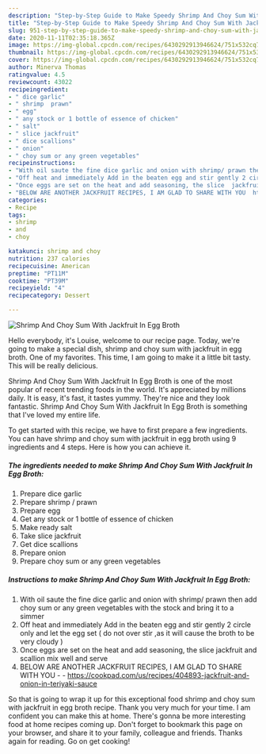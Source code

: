 ```yaml
---
description: "Step-by-Step Guide to Make Speedy Shrimp And Choy Sum With Jackfruit In Egg Broth"
title: "Step-by-Step Guide to Make Speedy Shrimp And Choy Sum With Jackfruit In Egg Broth"
slug: 951-step-by-step-guide-to-make-speedy-shrimp-and-choy-sum-with-jackfruit-in-egg-broth
date: 2020-11-11T02:35:18.365Z
image: https://img-global.cpcdn.com/recipes/6430292913946624/751x532cq70/shrimp-and-choy-sum-with-jackfruit-in-egg-broth-recipe-main-photo.jpg
thumbnail: https://img-global.cpcdn.com/recipes/6430292913946624/751x532cq70/shrimp-and-choy-sum-with-jackfruit-in-egg-broth-recipe-main-photo.jpg
cover: https://img-global.cpcdn.com/recipes/6430292913946624/751x532cq70/shrimp-and-choy-sum-with-jackfruit-in-egg-broth-recipe-main-photo.jpg
author: Minerva Thomas
ratingvalue: 4.5
reviewcount: 43022
recipeingredient:
- " dice garlic"
- " shrimp  prawn"
- " egg"
- " any stock or 1 bottle of essence of chicken"
- " salt"
- " slice jackfruit"
- " dice scallions"
- " onion"
- " choy sum or any green vegetables"
recipeinstructions:
- "With oil saute the fine dice garlic and onion with shrimp/ prawn then add choy sum or any green vegetables with the stock and bring it to a simmer"
- "Off heat and immediately Add in the beaten egg and stir gently 2 circle only  and let the egg set ( do not over stir ,as it will cause the broth to be very cloudy )"
- "Once eggs are set on the heat and add seasoning, the slice  jackfruit and scallion  mix well and serve"
- "BELOW ARE ANOTHER JACKFRUIT RECIPES, I AM GLAD TO SHARE WITH YOU  https://cookpad.com/us/recipes/404893-jackfruit-and-onion-in-teriyaki-sauce"
categories:
- Recipe
tags:
- shrimp
- and
- choy

katakunci: shrimp and choy 
nutrition: 237 calories
recipecuisine: American
preptime: "PT11M"
cooktime: "PT39M"
recipeyield: "4"
recipecategory: Dessert

---
```



![Shrimp And Choy Sum With Jackfruit In Egg Broth](https://img-global.cpcdn.com/recipes/6430292913946624/751x532cq70/shrimp-and-choy-sum-with-jackfruit-in-egg-broth-recipe-main-photo.jpg)

Hello everybody, it's Louise, welcome to our recipe page. Today, we're going to make a special dish, shrimp and choy sum with jackfruit in egg broth. One of my favorites. This time, I am going to make it a little bit tasty. This will be really delicious.

Shrimp And Choy Sum With Jackfruit In Egg Broth is one of the most popular of recent trending foods in the world. It's appreciated by millions daily. It is easy, it's fast, it tastes yummy. They're nice and they look fantastic. Shrimp And Choy Sum With Jackfruit In Egg Broth is something that I've loved my entire life.




To get started with this recipe, we have to first prepare a few ingredients. You can have shrimp and choy sum with jackfruit in egg broth using 9 ingredients and 4 steps. Here is how you can achieve it.

<!--inarticleads1-->

##### The ingredients needed to make Shrimp And Choy Sum With Jackfruit In Egg Broth:

1. Prepare  dice garlic
1. Prepare  shrimp / prawn
1. Prepare  egg
1. Get  any stock or 1 bottle of essence of chicken
1. Make ready  salt
1. Take  slice jackfruit
1. Get  dice scallions
1. Prepare  onion
1. Prepare  choy sum or any green vegetables




<!--inarticleads2-->

##### Instructions to make Shrimp And Choy Sum With Jackfruit In Egg Broth:

1. With oil saute the fine dice garlic and onion with shrimp/ prawn then add choy sum or any green vegetables with the stock and bring it to a simmer
1. Off heat and immediately Add in the beaten egg and stir gently 2 circle only  and let the egg set ( do not over stir ,as it will cause the broth to be very cloudy )
1. Once eggs are set on the heat and add seasoning, the slice  jackfruit and scallion  mix well and serve
1. BELOW ARE ANOTHER JACKFRUIT RECIPES, I AM GLAD TO SHARE WITH YOU -  - https://cookpad.com/us/recipes/404893-jackfruit-and-onion-in-teriyaki-sauce




So that is going to wrap it up for this exceptional food shrimp and choy sum with jackfruit in egg broth recipe. Thank you very much for your time. I am confident you can make this at home. There's gonna be more interesting food at home recipes coming up. Don't forget to bookmark this page on your browser, and share it to your family, colleague and friends. Thanks again for reading. Go on get cooking!
